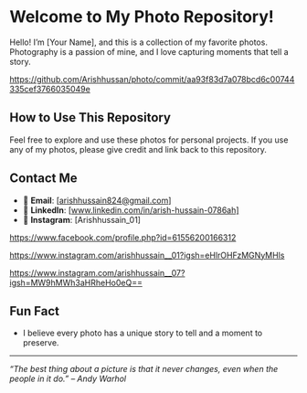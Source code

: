 # Welcome to My Photo Repository!

Hello! I’m [Your Name], and this is a collection of my favorite photos. Photography is a passion of mine, and I love capturing moments that tell a story.

https://github.com/Arishhussan/photo/commit/aa93f83d7a078bcd6c00744335cef3766035049e

## How to Use This Repository
Feel free to explore and use these photos for personal projects. If you use any of my photos, please give credit and link back to this repository.

## Contact Me
- 📧 **Email**: [arishhussain824@gmail.com]
- 💼 **LinkedIn**: [www.linkedin.com/in/arish-hussain-0786ah]
- 📸 **Instagram**: [Arishhussain_01]

https://www.facebook.com/profile.php?id=61556200166312



https://www.instagram.com/arishhussain__01?igsh=eHlrOHFzMGNyMHls




https://www.instagram.com/arishhussain__07?igsh=MW9hMWh3aHRheHo0eQ==


## Fun Fact
- I believe every photo has a unique story to tell and a moment to preserve.

---

_“The best thing about a picture is that it never changes, even when the people in it do.” – Andy Warhol_
